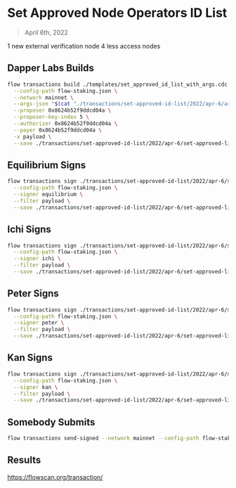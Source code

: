 # Set Approved Node Operators ID List

> April 6th, 2022

1 new external verification node
4 less access nodes


## Dapper Labs Builds

```sh
flow transactions build ./templates/set_approved_id_list_with_args.cdc \
  --config-path flow-staking.json \
  --network mainnet \
  --args-json "$(cat "./transactions/set-approved-id-list/2022/apr-6/arguments.json")" \
  --proposer 0x8624b52f9ddcd04a \
  --proposer-key-index 5 \
  --authorizer 0x8624b52f9ddcd04a \
  --payer 0x8624b52f9ddcd04a \
  -x payload \
  --save ./transactions/set-approved-id-list/2022/apr-6/set-approved-list-apr-6-unsigned.rlp
```

## Equilibrium Signs

```sh
flow transactions sign ./transactions/set-approved-id-list/2022/apr-6/set-approved-list-apr-6-unsigned.rlp \
  --config-path flow-staking.json \
  --signer equilibrium \
  --filter payload \
  --save ./transactions/set-approved-id-list/2022/apr-6/set-approved-list-apr-6-sig-1.rlp
```

## Ichi Signs

```sh
flow transactions sign ./transactions/set-approved-id-list/2022/apr-6/set-approved-list-apr-6-sig-1.rlp \
  --config-path flow-staking.json \
  --signer ichi \
  --filter payload \
  --save ./transactions/set-approved-id-list/2022/apr-6/set-approved-list-apr-6-sig-2.rlp
```

## Peter Signs

```sh
flow transactions sign ./transactions/set-approved-id-list/2022/apr-6/set-approved-list-apr-6-sig-2.rlp \
  --config-path flow-staking.json \
  --signer peter \
  --filter payload \
  --save ./transactions/set-approved-id-list/2022/apr-6/set-approved-list-apr-6-sig-3.rlp
```

## Kan Signs

```sh
flow transactions sign ./transactions/set-approved-id-list/2022/apr-6/set-approved-list-apr-6-sig-3.rlp \
  --config-path flow-staking.json \
  --signer kan \
  --filter payload \
  --save ./transactions/set-approved-id-list/2022/apr-6/set-approved-list-apr-6-sig-complete.rlp
```


## Somebody Submits

```sh
flow transactions send-signed --network mainnet --config-path flow-staking.json ./transactions/set-approved-id-list/2022/apr-6/set-approved-list-apr-6-sig-complete.rlp
```

## Results

https://flowscan.org/transaction/
